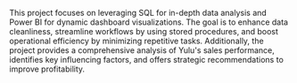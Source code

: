This project focuses on leveraging SQL for in-depth data analysis and Power BI for dynamic dashboard visualizations.
The goal is to enhance data cleanliness, streamline workflows by using stored procedures, and boost operational efficiency by minimizing repetitive tasks. 
Additionally, the project provides a comprehensive analysis of Yulu's sales performance, identifies key influencing factors, and offers strategic recommendations to improve profitability.
